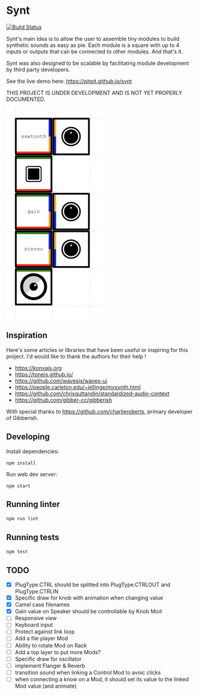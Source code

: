 # Synt

[![Build Status](https://travis-ci.com/pitpit/synt.svg?branch=master)](https://travis-ci.com/pitpit/synt)

Synt's main idea is to allow the user to assemble tiny modules to build synthetic sounds as easy as pie.
Each module is a square with up to 4 inputs or outputs that can be connected to other modules.
And that's it.

Synt was also designed to be scalable by facilitating module development
by third party developers.

See the live demo here: https://pitpit.github.io/synt

THIS PROJECT IS UNDER DEVELOPMENT AND IS NOT YET PROPERLY DOCUMENTED.

![Synt screenshot](https://raw.githubusercontent.com/pitpit/synt/master/src/images/screenshot1.png)

## Inspiration

Here's some articles or libraries that have been useful or inspiring for this project.
I'd would like to thank the authors for their help !

* https://konvajs.org
* https://tonejs.github.io/
* https://github.com/wavesjs/waves-ui
* https://people.carleton.edu/~jellinge/mysynth.html
* https://github.com/chrisguttandin/standardized-audio-context
* https://github.com/gibber-cc/gibberish

With special thanks to https://github.com/charlieroberts, primary developer of Gibberish.

## Developing

Install dependencies:

    npm install

Run web dev server:

    npm start

## Running linter

    npm run lint

 ## Running tests

    npm test

## TODO

- [X] PlugType.CTRL should be splitted into PlugType.CTRLOUT and  PlugType.CTRLIN
- [X] Specific draw for knob with animation when changing value
- [X] Camel case filenames
- [X] Gain value on Speaker should be controllable by Knob Mod
- [ ] Responsive view
- [ ] Keyboard input
- [ ] Protect against link loop
- [ ] Add a file player Mod
- [ ] Ability to rotate Mod on Rack
- [ ] Add a top layer to put more Mods?
- [ ] Specific draw for oscillator
- [ ] implement Flanger & Reverb
- [ ] transition sound when linking a Control Mod to avoic clicks
- [ ] when connecting a know on a Mod, it should set its value to the linked Mod value (and animate)
